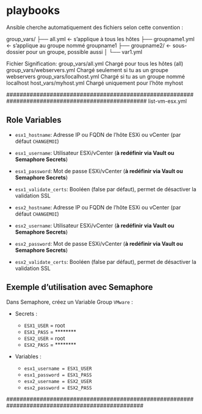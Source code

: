 # playbooks

Ansible cherche automatiquement des fichiers selon cette convention :

group_vars/
├── all.yml            ← s’applique à tous les hôtes
├── groupname1.yml     ← s’applique au groupe nommé groupname1
├── groupname2/        ← sous-dossier pour un groupe, possible aussi
│   └── var1.yml

Fichier	Signification:
group_vars/all.yml	        Chargé pour tous les hôtes (all)
group_vars/webservers.yml	Chargé seulement si tu as un groupe webservers
group_vars/localhost.yml	Chargé si tu as un groupe nommé localhost
host_vars/myhost.yml	        Chargé uniquement pour l’hôte myhost


##################################################################################################
list-vm-esx.yml
## Role Variables

- `esx1_hostname`: Adresse IP ou FQDN de l’hôte ESXi ou vCenter (par défaut `CHANGEMOI`)
- `esx1_username`: Utilisateur ESXi/vCenter (**à redéfinir via Vault ou Semaphore Secrets**)
- `esx1_password`: Mot de passe ESXi/vCenter (**à redéfinir via Vault ou Semaphore Secrets**)
- `esx1_validate_certs`: Booléen (false par défaut), permet de désactiver la validation SSL

- `esx2_hostname`: Adresse IP ou FQDN de l’hôte ESXi ou vCenter (par défaut `CHANGEMOI`)
- `esx2_username`: Utilisateur ESXi/vCenter (**à redéfinir via Vault ou Semaphore Secrets**)
- `esx2_password`: Mot de passe ESXi/vCenter (**à redéfinir via Vault ou Semaphore Secrets**)
- `esx2_validate_certs`: Booléen (false par défaut), permet de désactiver la validation SSL

## Exemple d’utilisation avec Semaphore
Dans Semaphore, créez un Variable Group `VMware` :
- Secrets :
  - `ESX1_USER` = root
  - `ESX1_PASS` = ********
  - `ESX2_USER` = root
  - `ESX2_PASS` = ********

- Variables :
  - `esx1_username = ESX1_USER`
  - `esx1_password = ESX1_PASS`
  - `esx2_username = ESX2_USER`
  - `esx2_password = ESX2_PASS`



#################################################################################################
 